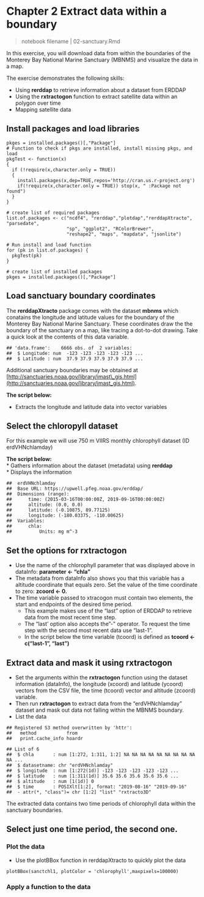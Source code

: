 # Chapter 2 Extract data within a boundary

> notebook filename \| 02-sanctuary.Rmd

In this exercise, you will download data from within the boundaries of the Monterey Bay National Marine Sanctuary \(MBNMS\) and visualize the data in a map.

The exercise demonstrates the following skills:

* Using **rerddap** to retrieve information about a dataset from ERDDAP
* Using the **rxtractogon** function to extract satellite data within an polygon over time 
* Mapping satellite data

##  Install packages and load libraries

```text
pkges = installed.packages()[,"Package"]
# Function to check if pkgs are installed, install missing pkgs, and load
pkgTest <- function(x)
{
  if (!require(x,character.only = TRUE))
  {
    install.packages(x,dep=TRUE,repos='http://cran.us.r-project.org')
    if(!require(x,character.only = TRUE)) stop(x, " :Package not found")
  }
}

# create list of required packages
list.of.packages <- c("ncdf4", "rerddap","plotdap","rerddapXtracto", "parsedate", 
                      "sp", "ggplot2", "RColorBrewer", 
                      "reshape2", "maps", "mapdata", "jsonlite")

# Run install and load function
for (pk in list.of.packages) {
  pkgTest(pk)
}

# create list of installed packages
pkges = installed.packages()[,"Package"]
```

##  Load sanctuary boundary coordinates

The **rerddapXtracto** package comes with the dataset **mbnms** which conatains the longitude and latitude values for the boundary of the Monterey Bay National Marine Sanctuary. These coordinates draw the the boundary of the sanctuary on a map, like tracing a dot-to-dot drawing. Take a quick look at the contents of this data variable.

```text
## 'data.frame':    6666 obs. of  2 variables:
##  $ Longitude: num  -123 -123 -123 -123 -123 ...
##  $ Latitude : num  37.9 37.9 37.9 37.9 37.9 ...
```

Additional sanctuary boundaries may be obtained at [http://sanctuaries.noaa.gov/library/imast\_gis.html](http://sanctuaries.noaa.gov/library/imast_gis.html).

**The script below:**

* Extracts the longitude and latitude data into vector variables

##  Select the chloropyll dataset

For this example we will use 750 m VIIRS monthly chlorophyll dataset \(ID erdVHNchlamday\)

**The script below:**  
 \* Gathers information about the dataset \(metadata\) using **rerddap**  
 \* Displays the information

```text
##  erdVHNchlamday 
##  Base URL: https://upwell.pfeg.noaa.gov/erddap/ 
##  Dimensions (range):  
##      time: (2015-03-16T00:00:00Z, 2019-09-16T00:00:00Z) 
##      altitude: (0.0, 0.0) 
##      latitude: (-0.10875, 89.77125) 
##      longitude: (-180.03375, -110.00625) 
##  Variables:  
##      chla: 
##          Units: mg m^-3
```

##  Set the options for rxtractogon

* Use the name of the chlorophyll parameter that was displayed above in dataInfo: **parameter &lt;- “chla”**
* The metadata from dataInfo also shows you that this variable has a altitude coordinate that equals zero. Set the value of the time coordinate to zero: **zcoord &lt;- 0.** 
* The time variable passed to xtracogon must contain two elements, the start and endpoints of the desired time period.
  * This example makes use of the “last” option of ERDDAP to retrieve data from the most recent time step. 
  * The “last’ option also accepts the”-" operator. To request the time step with the second most recent data use “last-1”.
  * In the script below the time variable \(tcoord\) is defined as **tcoord &lt;- c\(“last-1”, “last”\)**

##  Extract data and mask it using rxtractogon

* Set the arguments within the **rxtractogon** function using the dataset information \(dataInfo\), the longitude \(xcoord\) and latitude \(ycoord\) vectors from the CSV file, the time \(tcoord\) vector and altitude \(zcoord\) variable.
* Then run **rxtractogon** to extract data from the “erdVHNchlamday” dataset and mask out data not falling within the MBNMS boundary. 
* List the data

```text
## Registered S3 method overwritten by 'httr':
##   method           from  
##   print.cache_info hoardr
```

```text
## List of 6
##  $ chla       : num [1:272, 1:311, 1:2] NA NA NA NA NA NA NA NA NA NA ...
##  $ datasetname: chr "erdVHNchlamday"
##  $ longitude  : num [1:272(1d)] -123 -123 -123 -123 -123 ...
##  $ latitude   : num [1:311(1d)] 35.6 35.6 35.6 35.6 35.6 ...
##  $ altitude   : num [1(1d)] 0
##  $ time       : POSIXlt[1:2], format: "2019-08-16" "2019-09-16"
##  - attr(*, "class")= chr [1:2] "list" "rxtracto3D"
```

The extracted data contains two time periods of chlorophyll data within the sanctuary boundaries.

##  Select just one time period, the second one.

###  Plot the data

* Use the plotBBox function in rerddapXtracto to quickly plot the data

```text
plotBBox(sanctchl1, plotColor = 'chlorophyll',maxpixels=100000)
```

###  Apply a function to the data


